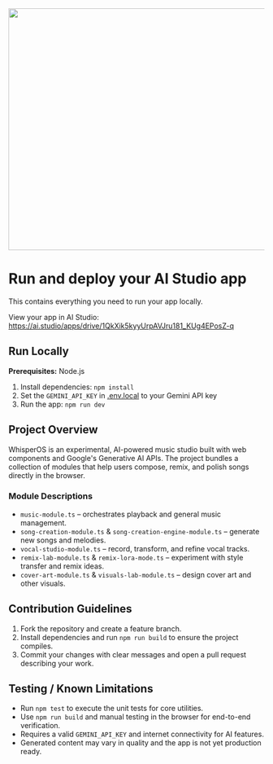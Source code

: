 <div align="center">
<img width="1200" height="475" alt="GHBanner" src="https://github.com/user-attachments/assets/0aa67016-6eaf-458a-adb2-6e31a0763ed6" />
</div>

# Run and deploy your AI Studio app

This contains everything you need to run your app locally.

View your app in AI Studio: https://ai.studio/apps/drive/1QkXik5kyyUrpAVJru181_KUg4EPosZ-q

## Run Locally

**Prerequisites:**  Node.js


1. Install dependencies:
   `npm install`
2. Set the `GEMINI_API_KEY` in [.env.local](.env.local) to your Gemini API key
3. Run the app:
   `npm run dev`

## Project Overview

WhisperOS is an experimental, AI-powered music studio built with web components and Google's Generative AI APIs. The project bundles a collection of modules that help users compose, remix, and polish songs directly in the browser.

### Module Descriptions

- `music-module.ts` – orchestrates playback and general music management.
- `song-creation-module.ts` & `song-creation-engine-module.ts` – generate new songs and melodies.
- `vocal-studio-module.ts` – record, transform, and refine vocal tracks.
- `remix-lab-module.ts` & `remix-lora-mode.ts` – experiment with style transfer and remix ideas.
- `cover-art-module.ts` & `visuals-lab-module.ts` – design cover art and other visuals.

## Contribution Guidelines

1. Fork the repository and create a feature branch.
2. Install dependencies and run `npm run build` to ensure the project compiles.
3. Commit your changes with clear messages and open a pull request describing your work.

## Testing / Known Limitations

- Run `npm test` to execute the unit tests for core utilities.
- Use `npm run build` and manual testing in the browser for end-to-end verification.
- Requires a valid `GEMINI_API_KEY` and internet connectivity for AI features.
- Generated content may vary in quality and the app is not yet production ready.
